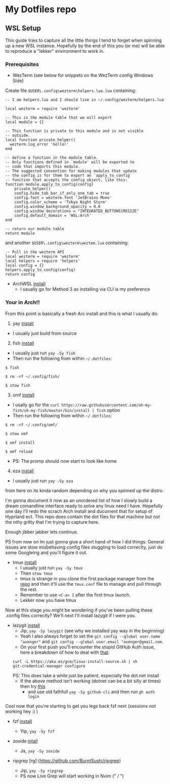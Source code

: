 # My Dotfiles repo

## WSL Setup

This guide tries to capture all the little things I tend to forget when spinning up a new WSL instance.
Hopefully by the end of this you (or me) will be able to reproduce a "lekker" environment to work in.

### Prerequisites

- WezTerm (see below for snippets on the WezTerm config Windows Side)

Create file `$USER\.config\wezterm\helpers.lua.lua` containing:

```
-- I am helpers.lua and I should live in ~/.config/wezterm/helpers.lua

local wezterm = require 'wezterm'

-- This is the module table that we will export
local module = {}

-- This function is private to this module and is not visible
-- outside.
local function private_helper()
  wezterm.log_error 'hello!'
end

-- define a function in the module table.
-- Only functions defined in `module` will be exported to
-- code that imports this module.
-- The suggested convention for making modules that update
-- the config is for them to export an `apply_to_config`
-- function that accepts the config object, like this:
function module.apply_to_config(config)
    private_helper()
    config.hide_tab_bar_if_only_one_tab = true
    config.font = wezterm.font 'JetBrains Mono'
    config.color_scheme = 'Tokyo Night Storm'
    config.window_background_opacity = 0.8
    config.window_decorations = "INTEGRATED_BUTTONS|RESIZE"
    config.default_domain = 'WSL:Arch'
end

-- return our module table
return module
```
and another `$USER\.config\wezterm\weztem.lua` containing:

```
-- Pull in the wezterm API
local wezterm = require 'wezterm'
local helpers = require 'helpers'
local config = {}
helpers.apply_to_config(config)
return config
```
- ArchWSL [install](https://wsldl-pg.github.io/ArchW-docs/How-to-Setup/)
  - I usually go for Method 3 as installing via CLI is my preference

### Your in Arch!!

From this point is basically a fresh Arc install and this is what I usually do:

1. yay [install](https://github.com/Jguer/yay)
  - I usually just build from source

2. fish [install](https://fishshell.com/)
  - I usually just run `yay -Sy fish`
  - Then run the following from within `~/.dotfiles`:
  ```
  $ fish

  $ rm -rf ~/.config/fish/

  $ stow fish
  ```
3. omf [install](https://github.com/oh-my-fish/oh-my-fish)
  - I usally go for the  `curl https://raw.githubusercontent.com/oh-my-fish/oh-my-fish/master/bin/install | fish` option
  - Then run the following from within `~/.dotfiles`:
  ```
  $ rm -rf ~/.config/omf/

  $ stow omf

  $ omf install

  $ omf reload
  ```
  - PS: The promp should now start to look like home

4. eza [install](https://github.com/eza-community/eza)
  - I usually just run `yay -Sy eza`

from here on its kinda random depending on why you spinned up the distro.

I'm gonna document it now as an unordered list of how I slowly build a dream comandline interface ready to solve any linux need I have. Hopefully one day I'll redo the scrach Arch install and ducument that for setup of Hyprland ect. This repo does contain the dot files for that machine but not the nitty gritty that I'm trying to capture here.

Enough jibber jabber lets continue.

PS from now on Im just gonna give a short hand of how I did things:
General issues are stow misbehaving config files stuggling to load correclty, just do some Googleing and you'll figure it out.

- tmux [install](https://github.com/tmux/tmux/wiki/Installing)
  - I usually just run `yay -Sy tmux`
  - Then `stow tmux`
  - tmux is strange in you clone the first package manager from the [repo](https://github.com/tmux-plugins/tpm) and then it'll use the `tmux.conf` file to manage and pull through the rest.
  - Remember to use `<C-a> I` after the first tmux launch.
  - Lekker now you have tmux

Now at this stage you might be wondering if you've been pulling these .config files correctly? We'll next I'll install lazygit if I were you.

- lazygit [install](https://github.com/jesseduffield/lazygit)
  - Jip, `yay -Sy lazygit` (see why we installed yay way in the beginning)
  - Yeah I also always forget to set the `git config --global user.name "avenger"` and `git config --global user.email "avenger@gmail.com`. 
  - On your first push you'll encounter the stupid GitHub Auth issue, here a
  breakdown of how to deal with [that](https://github.com/git-ecosystem/git-credential-manager/blob/release/docs/install.md):
  ```
  curl -L https://aka.ms/gcm/linux-install-source.sh | sh
  git-credential-manager configure
  ```
  PS: This does take a while just be patient, especially the dot.net install
  - If the above method isn't working (dotnet can be a bit silly at times) then try [this](https://github.com/cli/cli/blob/trunk/docs/install_linux.md)
    - and use old fathfull `yay -Sy github-cli` and then run `gh auth login`

Cool now that you're starting to get you legs back fzf next (sessionx not working hey :) )

- fzf [install](https://github.com/junegunn/fzf)
  - Yip, `yay -Sy fzf`

- zoxide [intall](https://github.com/ajeetdsouza/zoxide)
  - Ja, `yay -Sy zoxide`

- ripgrep [rg]:(https://github.com/BurntSushi/ripgrep)
  - Jip, `yay -Sy ripgrep`
  - PS now Live Grep will start working in Nvim ("<leader> / ")
